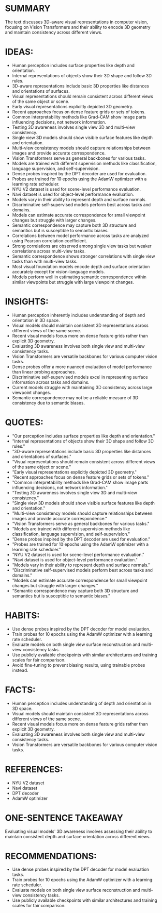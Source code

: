 # SUMMARY
The text discusses 3D-aware visual representations in computer vision, focusing on Vision Transformers and their ability to encode 3D geometry and maintain consistency across different views.

# IDEAS:
- Human perception includes surface properties like depth and orientation.
- Internal representations of objects show their 3D shape and follow 3D rules.
- 3D-aware representations include basic 3D properties like distances and orientations of surfaces.
- Visual representations should remain consistent across different views of the same object or scene.
- Early visual representations explicitly depicted 3D geometry.
- Recent approaches focus on dense feature grids or sets of tokens.
- Common interpretability methods like Grad-CAM show image parts influencing decisions, not network information.
- Testing 3D awareness involves single view 3D and multi-view consistency.
- Single view 3D models should show visible surface features like depth and orientation.
- Multi-view consistency models should capture relationships between images and provide accurate correspondence.
- Vision Transformers serve as general backbones for various tasks.
- Models are trained with different supervision methods like classification, language supervision, and self-supervision.
- Dense probes inspired by the DPT decoder are used for evaluation.
- Probes are trained for 10 epochs using the AdamW optimizer with a learning rate scheduler.
- NYU V2 dataset is used for scene-level performance evaluation.
- Navi dataset is used for object-level performance evaluation.
- Models vary in their ability to represent depth and surface normals.
- Discriminative self-supervised models perform best across tasks and domains.
- Models can estimate accurate correspondence for small viewpoint changes but struggle with larger changes.
- Semantic correspondence may capture both 3D structure and semantics but is susceptible to semantic biases.
- Correlations between model performance across tasks are analyzed using Pearson correlation coefficient.
- Strong correlations are observed among single view tasks but weaker correlations across multi-view tasks.
- Semantic correspondence shows stronger correlations with single view tasks than with multi-view tasks.
- Most visual foundation models encode depth and surface orientation accurately except for vision-language models.
- Models perform well in estimating semantic correspondence within similar viewpoints but struggle with large viewpoint changes.

# INSIGHTS:
- Human perception inherently includes understanding of depth and orientation in 3D space.
- Visual models should maintain consistent 3D representations across different views of the same scene.
- Recent visual models focus more on dense feature grids rather than explicit 3D geometry.
- Evaluating 3D awareness involves both single view and multi-view consistency tasks.
- Vision Transformers are versatile backbones for various computer vision tasks.
- Dense probes offer a more nuanced evaluation of model performance than linear probing approaches.
- Discriminative self-supervised models excel in representing surface information across tasks and domains.
- Current models struggle with maintaining 3D consistency across large viewpoint changes.
- Semantic correspondence may not be a reliable measure of 3D consistency due to semantic biases.

# QUOTES:
- "Our perception includes surface properties like depth and orientation."
- "Internal representations of objects show their 3D shape and follow 3D rules."
- "3D-aware representations include basic 3D properties like distances and orientations of surfaces."
- "Visual representations should remain consistent across different views of the same object or scene."
- "Early visual representations explicitly depicted 3D geometry."
- "Recent approaches focus on dense feature grids or sets of tokens."
- "Common interpretability methods like Grad-CAM show image parts influencing decisions, not network information."
- "Testing 3D awareness involves single view 3D and multi-view consistency."
- "Single view 3D models should show visible surface features like depth and orientation."
- "Multi-view consistency models should capture relationships between images and provide accurate correspondence."
- "Vision Transformers serve as general backbones for various tasks."
- "Models are trained with different supervision methods like classification, language supervision, and self-supervision."
- "Dense probes inspired by the DPT decoder are used for evaluation."
- "Probes are trained for 10 epochs using the AdamW optimizer with a learning rate scheduler."
- "NYU V2 dataset is used for scene-level performance evaluation."
- "Navi dataset is used for object-level performance evaluation."
- "Models vary in their ability to represent depth and surface normals."
- "Discriminative self-supervised models perform best across tasks and domains."
- "Models can estimate accurate correspondence for small viewpoint changes but struggle with larger changes."
- "Semantic correspondence may capture both 3D structure and semantics but is susceptible to semantic biases."

# HABITS:
- Use dense probes inspired by the DPT decoder for model evaluation.
- Train probes for 10 epochs using the AdamW optimizer with a learning rate scheduler.
- Evaluate models on both single view surface reconstruction and multi-view consistency tasks.
- Use publicly available checkpoints with similar architectures and training scales for fair comparison.
- Avoid fine-tuning to prevent biasing results, using trainable probes instead.

# FACTS:
- Human perception includes understanding of depth and orientation in 3D space.
- Visual models should maintain consistent 3D representations across different views of the same scene.
- Recent visual models focus more on dense feature grids rather than explicit 3D geometry.
- Evaluating 3D awareness involves both single view and multi-view consistency tasks.
- Vision Transformers are versatile backbones for various computer vision tasks.

# REFERENCES:
- NYU V2 dataset
- Navi dataset
- DPT decoder
- AdamW optimizer

# ONE-SENTENCE TAKEAWAY
Evaluating visual models' 3D awareness involves assessing their ability to maintain consistent depth and surface orientation across different views.

# RECOMMENDATIONS:
- Use dense probes inspired by the DPT decoder for model evaluation tasks.
- Train probes for 10 epochs using the AdamW optimizer with a learning rate scheduler.
- Evaluate models on both single view surface reconstruction and multi-view consistency tasks.
- Use publicly available checkpoints with similar architectures and training scales for fair comparison.